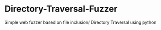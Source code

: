 # Directory-Traversal-Fuzzer
Simple web fuzzer based on file inclusion/ Directory Traversal using python
